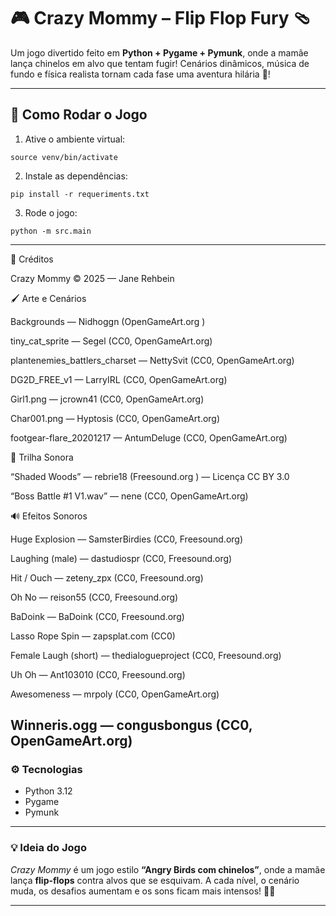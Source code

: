 # 🎮 Crazy Mommy – Flip Flop Fury 🩴

Um jogo divertido feito em **Python + Pygame + Pymunk**, onde a mamãe lança chinelos em alvo que tentam fugir!
Cenários dinâmicos, música de fundo e física realista tornam cada fase uma aventura hilária 🌻!

---

## 🚀 Como Rodar o Jogo

1. Ative o ambiente virtual:
```
source venv/bin/activate
```
2. Instale as dependências:
```
pip install -r requeriments.txt
```
3. Rode o jogo:
```
python -m src.main
```
---
🎨 Créditos

Crazy Mommy © 2025 — Jane Rehbein

🖌️ Arte e Cenários

Backgrounds — Nidhoggn (OpenGameArt.org
)

tiny_cat_sprite — Segel (CC0, OpenGameArt.org)

plantenemies_battlers_charset — NettySvit (CC0, OpenGameArt.org)

DG2D_FREE_v1 — LarryIRL (CC0, OpenGameArt.org)

Girl1.png — jcrown41 (CC0, OpenGameArt.org)

Char001.png — Hyptosis (CC0, OpenGameArt.org)

footgear-flare_20201217 — AntumDeluge (CC0, OpenGameArt.org)

🎵 Trilha Sonora

“Shaded Woods” — rebrie18 (Freesound.org
) — Licença CC BY 3.0

“Boss Battle #1 V1.wav” — nene (CC0, OpenGameArt.org)

🔊 Efeitos Sonoros

Huge Explosion — SamsterBirdies (CC0, Freesound.org)

Laughing (male) — dastudiospr (CC0, Freesound.org)

Hit / Ouch — zeteny_zpx (CC0, Freesound.org)

Oh No — reison55 (CC0, Freesound.org)

BaDoink — BaDoink (CC0, Freesound.org)

Lasso Rope Spin — zapsplat.com (CC0)

Female Laugh (short) — thedialogueproject (CC0, Freesound.org)

Uh Oh — Ant103010 (CC0, Freesound.org)

Awesomeness — mrpoly (CC0, OpenGameArt.org)

Winneris.ogg — congusbongus (CC0, OpenGameArt.org)
---

### ⚙️ Tecnologias
- Python 3.12
- Pygame
- Pymunk

---

### 💡 Ideia do Jogo
*Crazy Mommy* é um jogo estilo **“Angry Birds com chinelos”**,
onde a mamãe lança **flip-flops** contra alvos que se esquivam.
A cada nível, o cenário muda, os desafios aumentam e os sons ficam mais intensos! 👠💥

---
